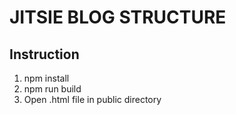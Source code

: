 # JITSIE BLOG STRUCTURE

## Instruction

1. npm install
2. npm run build
3. Open .html file in public directory

